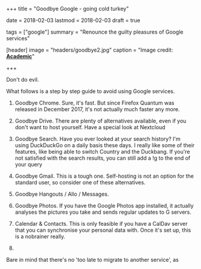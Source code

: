 +++
title = "Goodbye Google - going cold turkey"

date = 2018-02-03
lastmod = 2018-02-03
draft = true

tags = ["google"]
summary = "Renounce the guilty pleasures of Google services"

[header]
image = "headers/goodbye2.jpg"
caption = "Image credit: [**Academic**](https://github.com/gcushen/hugo-academic/)"

+++


Don't do evil.

What follows is a step by step guide to avoid using Google services.

1. Goodbye Chrome. Sure, it's fast. But since Firefox Quantum was released in December 2017, it's not actually much faster any more.

1. Goodbye Drive. There are plenty of alternatives available, even if you don't want to host yourself. Have a special look at Nextcloud

1. Goodbye Search. Have you ever looked at your search history? I'm using DuckDuckGo on a daily basis these days. I really like some of their features, like being able to switch Country and the Duckbang. If you're not satisfied with the search results, you can still add a !g to the end of your query

1. Goodbye Gmail. This is a tough one. Self-hosting is not an option for the standard user, so consider one of these alternatives.

1. Goodbye Hangouts / Allo / Messages.

1. Goodbye Photos. If you have the Google Photos app installed, it actually analyses the pictures you take and sends regular updates to G servers.

1. Calendar & Contacts. This is only feasible if you have a CalDav server that you can synchronise your personal data with. Once it's set up, this is a nobrainer really.

1.

Bare in mind that there's no 'too late to migrate to another service', as
